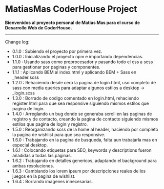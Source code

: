 # MatiasMas CoderHouse Project

**Bienvenidos al proyecto personal de Matias Mas para el curso de Desarrollo Web de CoderHouse.**

---

Change log:

-   0.1.0 : Subiendo el proyecto por primera vez.
-   1.0.0 : Inicializando el proyecto npm e importando dependencias.
-   1.1.0 : Usando sass como preprocesador y pasando todo el css a scss para gestionar por paginas y componentes.
-   1.1.1 : Aplicando BEM al index.html y aplicando BEM + Sass en \_header.scss
-   1.2.0 : Rehaciendo desde cero la pagina de login.html, uso completo de sass con media queries para adaptar algunos estilos a desktop -> \_login.scss
-   1.3.0 : Borrado de codigo comentado en login.html, rehaciendo register.html para que sea responsive siguiendo mismos estilos que pagina de login.
-   1.4.0 : Arreglando un bug donde se generaba scroll en las paginas de registro y de contacto, creando la pagina de contacto siguiendo mismos estilos que pagina de login y registro.
-   1.5.0 : Reorganizando scss de la home al header, haciendo por completo la pagina de wishlist para que sea responsive.
-   1.6.0 : Trabajando en la pagina de busqueda, falta aun trabajarla mas en especial desktop.
-   1.6.1 : Colocando etiquetas para SEO, keywords y descriptions fueron añadidas a todas las páginas.
-   1.6.2 : Trabajando en detalles genericos, adaptando el background para ambas resoluciones.
-   1.6.3 : Cambiando los lorem ipsum por descripciones reales de los juegos en la pagina de wishlist.
-   1.6.4 : Borrando imagenes innecesarias.

